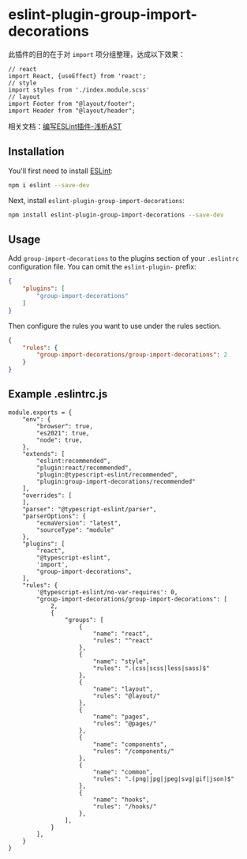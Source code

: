 # eslint-plugin-group-import-decorations

此插件的目的在于对 `import` 项分组整理，达成以下效果：
```
// react
import React, {useEffect} from 'react';
// style
import styles from './index.module.scss'
// layout
import Footer from "@layout/footer";
import Header from "@layout/header";
```

相关文档：[编写ESLint插件-浅析AST](https://fl427.github.io/2022/10/01/%E7%BC%96%E5%86%99ESLint%E6%8F%92%E4%BB%B6-%E6%8E%A2%E7%B4%A2AST%E7%9A%84%E5%89%8D%E4%B8%96%E4%BB%8A%E7%94%9F/#/%E5%9F%BA%E6%9C%AC%E6%A6%82%E5%BF%B5)

## Installation

You'll first need to install [ESLint](https://eslint.org/):

```sh
npm i eslint --save-dev
```

Next, install `eslint-plugin-group-import-decorations`:

```sh
npm install eslint-plugin-group-import-decorations --save-dev
```

## Usage

Add `group-import-decorations` to the plugins section of your `.eslintrc` configuration file. You can omit the `eslint-plugin-` prefix:

```json
{
    "plugins": [
        "group-import-decorations"
    ]
}
```


Then configure the rules you want to use under the rules section.

```json
{
    "rules": {
        "group-import-decorations/group-import-decorations": 2
    }
}
```

## Example .eslintrc.js
```
module.exports = {
    "env": {
        "browser": true,
        "es2021": true,
        "node": true,
    },
    "extends": [
        "eslint:recommended",
        "plugin:react/recommended",
        "plugin:@typescript-eslint/recommended",
        "plugin:group-import-decorations/recommended"
    ],
    "overrides": [
    ],
    "parser": "@typescript-eslint/parser",
    "parserOptions": {
        "ecmaVersion": "latest",
        "sourceType": "module"
    },
    "plugins": [
        "react",
        "@typescript-eslint",
        'import',
        "group-import-decorations",
    ],
    "rules": {
        '@typescript-eslint/no-var-requires': 0,
        "group-import-decorations/group-import-decorations": [
            2,
            {
                "groups": [
                    {
                        "name": "react",
                        "rules": "^react"
                    },
                    {
                        "name": "style",
                        "rules": ".(css|scss|less|sass)$"
                    },
                    {
                        "name": "layout",
                        "rules": "@layout/"
                    },
                    {
                        "name": "pages",
                        "rules": "@pages/"
                    },
                    {
                        "name": "components",
                        "rules": "/components/"
                    },
                    {
                        "name": "common",
                        "rules": ".(png|jpg|jpeg|svg|gif|json)$"
                    },
                    {
                        "name": "hooks",
                        "rules": "/hooks/"
                    },
                ],
            }
        ],
    }
}
```


